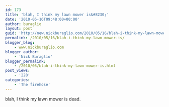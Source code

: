 ```yaml
---
id: 173
title: 'blah, I think my lawn mower is&#8230;'
date: '2010-05-16T09:48:00+00:00'
author: buraglio
layout: post
guid: 'http://new.nickburaglio.com/2010/05/16/blah-i-think-my-lawn-mower-is/'
permalink: /2010/05/16/blah-i-think-my-lawn-mower-is/
blogger_blog:
    - www.nickburaglio.com
blogger_author:
    - 'Nick Buraglio'
blogger_permalink:
    - /2010/05/blah-i-think-my-lawn-mower-is.html
post_views:
    - '228'
categories:
    - 'The firehose'
---
```


blah, I think my lawn mower is dead.